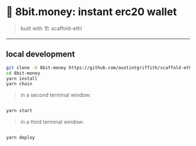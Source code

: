 # 👾 8bit.money: instant erc20 wallet

> built with 🏗️ scaffold-eth!

---

## local development

```bash
git clone -b 8bit-money https://github.com/austintgriffith/scaffold-eth.git 8bit-money
cd 8bit-money
yarn install
yarn chain

```

> in a second terminal window:

```bash

yarn start

```

> in a third terminal window:

```bash

yarn deploy

```
